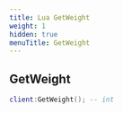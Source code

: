 ```yaml
---
title: Lua GetWeight
weight: 1
hidden: true
menuTitle: GetWeight
---
```

## GetWeight
```lua
client:GetWeight(); -- int
```